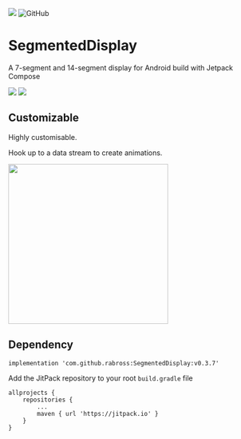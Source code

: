 [![](https://jitpack.io/v/rabross/SegmentedDisplay.svg)](https://jitpack.io/#rabross/SegmentedDisplay)
![GitHub](https://img.shields.io/github/license/rabross/SegmentedDisplay.svg)

# SegmentedDisplay
A 7-segment and 14-segment display for Android build with Jetpack Compose

<img src="https://user-images.githubusercontent.com/3681815/133940972-bdf921c4-7567-4bd6-b5b9-e8a5d1d3ba74.png">
<img src="https://user-images.githubusercontent.com/3681815/134777713-e61c2a27-1346-4591-9e34-2b76058607c4.png">

## Customizable
Highly customisable.

Hook up to a data stream to create animations.

<img width="320" src="https://user-images.githubusercontent.com/3681815/133637893-1fc3833e-e7b8-44b1-b7f4-48a8d42bd5e1.gif">

## Dependency

    implementation 'com.github.rabross:SegmentedDisplay:v0.3.7'

Add the JitPack repository to your root `build.gradle` file

    allprojects {
        repositories {
            ...
            maven { url 'https://jitpack.io' }
        }
    }

